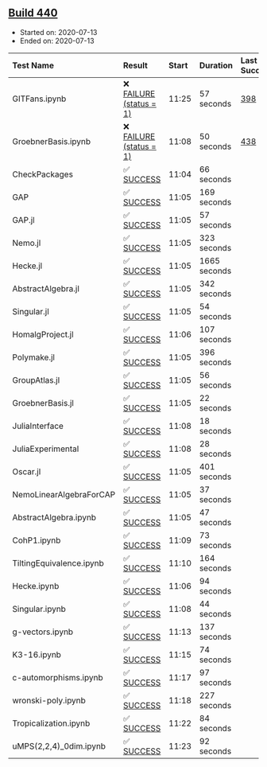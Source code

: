 ## [Build 440](https://oscarci.mathematik.uni-kl.de/job/oscar-stable/440/)

* Started on: 2020-07-13
* Ended on: 2020-07-13

| Test Name    | Result | Start | Duration | Last Success | First Failure |
|:-------------|:-------|:------|:---------|:-------------|:--------------|
| GITFans.ipynb | ❌ [FAILURE (status = 1)](https://oscarci.mathematik.uni-kl.de/job/oscar-stable/440/artifact/logs/build-440/GITFans.ipynb.log) | 11:25 | 57 seconds | [398](https://oscarci.mathematik.uni-kl.de/job/oscar-stable/398/) | [399](https://oscarci.mathematik.uni-kl.de/job/oscar-stable/399/) |
| GroebnerBasis.ipynb | ❌ [FAILURE (status = 1)](https://oscarci.mathematik.uni-kl.de/job/oscar-stable/440/artifact/logs/build-440/GroebnerBasis.ipynb.log) | 11:08 | 50 seconds | [438](https://oscarci.mathematik.uni-kl.de/job/oscar-stable/438/) | [440](https://oscarci.mathematik.uni-kl.de/job/oscar-stable/440/) |
| CheckPackages | ✅ [SUCCESS](https://oscarci.mathematik.uni-kl.de/job/oscar-stable/440/artifact/logs/build-440/CheckPackages.log) | 11:04 | 66 seconds |  |  |
| GAP | ✅ [SUCCESS](https://oscarci.mathematik.uni-kl.de/job/oscar-stable/440/artifact/logs/build-440/GAP.log) | 11:05 | 169 seconds |  |  |
| GAP.jl | ✅ [SUCCESS](https://oscarci.mathematik.uni-kl.de/job/oscar-stable/440/artifact/logs/build-440/GAP.jl.log) | 11:05 | 57 seconds |  |  |
| Nemo.jl | ✅ [SUCCESS](https://oscarci.mathematik.uni-kl.de/job/oscar-stable/440/artifact/logs/build-440/Nemo.jl.log) | 11:05 | 323 seconds |  |  |
| Hecke.jl | ✅ [SUCCESS](https://oscarci.mathematik.uni-kl.de/job/oscar-stable/440/artifact/logs/build-440/Hecke.jl.log) | 11:05 | 1665 seconds |  |  |
| AbstractAlgebra.jl | ✅ [SUCCESS](https://oscarci.mathematik.uni-kl.de/job/oscar-stable/440/artifact/logs/build-440/AbstractAlgebra.jl.log) | 11:05 | 342 seconds |  |  |
| Singular.jl | ✅ [SUCCESS](https://oscarci.mathematik.uni-kl.de/job/oscar-stable/440/artifact/logs/build-440/Singular.jl.log) | 11:05 | 54 seconds |  |  |
| HomalgProject.jl | ✅ [SUCCESS](https://oscarci.mathematik.uni-kl.de/job/oscar-stable/440/artifact/logs/build-440/HomalgProject.jl.log) | 11:06 | 107 seconds |  |  |
| Polymake.jl | ✅ [SUCCESS](https://oscarci.mathematik.uni-kl.de/job/oscar-stable/440/artifact/logs/build-440/Polymake.jl.log) | 11:05 | 396 seconds |  |  |
| GroupAtlas.jl | ✅ [SUCCESS](https://oscarci.mathematik.uni-kl.de/job/oscar-stable/440/artifact/logs/build-440/GroupAtlas.jl.log) | 11:05 | 56 seconds |  |  |
| GroebnerBasis.jl | ✅ [SUCCESS](https://oscarci.mathematik.uni-kl.de/job/oscar-stable/440/artifact/logs/build-440/GroebnerBasis.jl.log) | 11:05 | 22 seconds |  |  |
| JuliaInterface | ✅ [SUCCESS](https://oscarci.mathematik.uni-kl.de/job/oscar-stable/440/artifact/logs/build-440/JuliaInterface.log) | 11:08 | 18 seconds |  |  |
| JuliaExperimental | ✅ [SUCCESS](https://oscarci.mathematik.uni-kl.de/job/oscar-stable/440/artifact/logs/build-440/JuliaExperimental.log) | 11:08 | 28 seconds |  |  |
| Oscar.jl | ✅ [SUCCESS](https://oscarci.mathematik.uni-kl.de/job/oscar-stable/440/artifact/logs/build-440/Oscar.jl.log) | 11:05 | 401 seconds |  |  |
| NemoLinearAlgebraForCAP | ✅ [SUCCESS](https://oscarci.mathematik.uni-kl.de/job/oscar-stable/440/artifact/logs/build-440/NemoLinearAlgebraForCAP.log) | 11:05 | 37 seconds |  |  |
| AbstractAlgebra.ipynb | ✅ [SUCCESS](https://oscarci.mathematik.uni-kl.de/job/oscar-stable/440/artifact/logs/build-440/AbstractAlgebra.ipynb.log) | 11:05 | 47 seconds |  |  |
| CohP1.ipynb | ✅ [SUCCESS](https://oscarci.mathematik.uni-kl.de/job/oscar-stable/440/artifact/logs/build-440/CohP1.ipynb.log) | 11:09 | 73 seconds |  |  |
| TiltingEquivalence.ipynb | ✅ [SUCCESS](https://oscarci.mathematik.uni-kl.de/job/oscar-stable/440/artifact/logs/build-440/TiltingEquivalence.ipynb.log) | 11:10 | 164 seconds |  |  |
| Hecke.ipynb | ✅ [SUCCESS](https://oscarci.mathematik.uni-kl.de/job/oscar-stable/440/artifact/logs/build-440/Hecke.ipynb.log) | 11:06 | 94 seconds |  |  |
| Singular.ipynb | ✅ [SUCCESS](https://oscarci.mathematik.uni-kl.de/job/oscar-stable/440/artifact/logs/build-440/Singular.ipynb.log) | 11:08 | 44 seconds |  |  |
| g-vectors.ipynb | ✅ [SUCCESS](https://oscarci.mathematik.uni-kl.de/job/oscar-stable/440/artifact/logs/build-440/g-vectors.ipynb.log) | 11:13 | 137 seconds |  |  |
| K3-16.ipynb | ✅ [SUCCESS](https://oscarci.mathematik.uni-kl.de/job/oscar-stable/440/artifact/logs/build-440/K3-16.ipynb.log) | 11:15 | 74 seconds |  |  |
| c-automorphisms.ipynb | ✅ [SUCCESS](https://oscarci.mathematik.uni-kl.de/job/oscar-stable/440/artifact/logs/build-440/c-automorphisms.ipynb.log) | 11:17 | 97 seconds |  |  |
| wronski-poly.ipynb | ✅ [SUCCESS](https://oscarci.mathematik.uni-kl.de/job/oscar-stable/440/artifact/logs/build-440/wronski-poly.ipynb.log) | 11:18 | 227 seconds |  |  |
| Tropicalization.ipynb | ✅ [SUCCESS](https://oscarci.mathematik.uni-kl.de/job/oscar-stable/440/artifact/logs/build-440/Tropicalization.ipynb.log) | 11:22 | 84 seconds |  |  |
| uMPS(2,2,4)_0dim.ipynb | ✅ [SUCCESS](https://oscarci.mathematik.uni-kl.de/job/oscar-stable/440/artifact/logs/build-440/uMPS-2-2-4-_0dim.ipynb.log) | 11:23 | 92 seconds |  |  |
